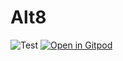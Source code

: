# Alt8
![Test](https://github.com/maksimr/vscode-alt8/workflows/Test/badge.svg)
[![Open in Gitpod](https://img.shields.io/badge/Gitpod-Open%20in%20Gitpod-%230092CF.svg)](https://gitpod.io/#https://github.com/maksimr/vscode-alt8)